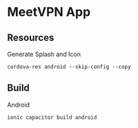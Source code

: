 # MeetVPN App

## Resources

Generate Splash and Icon

```
cordova-res android --skip-config --copy
```

## Build

Android

```
ionic capacitor build android
```